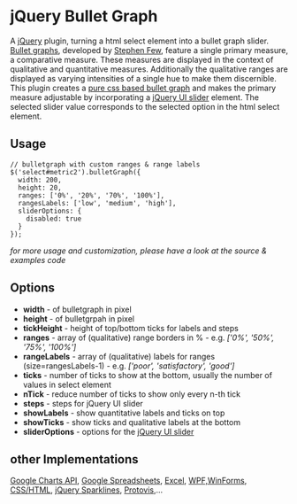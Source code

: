 # jQuery Bullet Graph  #

A [jQuery](http://jquery.com/) plugin, turning a html select element into a bullet graph slider. [Bullet graphs](http://www.perceptualedge.com/articles/misc/Bullet_Graph_Design_Spec.pdf), developed by [Stephen Few](http://www.perceptualedge.com/), feature a single primary measure, a comparative measure. These measures are displayed in the context of qualitative and quantitative measures. Additionally the qualitative ranges are displayed as varying intensities of a single hue to make them discernible. This plugin creates a [pure css based bullet graph](http://www.usrecordings.com/test-lab/bullet-graph.htm) and makes the primary measure adjustable by incorporating a [jQuery UI slider](http://jqueryui.com/demos/slider/) element. The selected slider value corresponds to the selected option in the html select element.

## Usage ##
    // bulletgraph with custom ranges & range labels
    $('select#metric2').bulletGraph({
      width: 200,
      height: 20,
      ranges: ['0%', '20%', '70%', '100%'],
      rangesLabels: ['low', 'medium', 'high'],
      sliderOptions: {
        disabled: true
      }
    });

_for more usage and customization, please have a look at the source & examples code_


## Options ##

* **width** - of bulletgraph in pixel
* **height** - of bulletgrpah in pixel
* **tickHeight** - height of top/bottom ticks for labels and steps
* **ranges** - array of (qualitative) range borders in % - e.g. _['0%', '50%', '75%', '100%']_
* **rangeLabels** - array of (qualitative) labels for ranges (size=rangesLabels-1) - e.g. _['poor', 'satisfactory', 'good']_
* **ticks** - number of ticks to show at the bottom, usually the number of values in select element
* **nTick** - reduce number of ticks to show only every n-th tick
* **steps** - steps for jQuery UI slider
* **showLabels** - show quantitative labels and ticks on top
* **showTicks** - show ticks and qualitative labels at the bottom
* **sliderOptions** - options for the [jQuery UI slider](http://jqueryui.com/demos/slider/)

## other Implementations ##
[Google Charts API](http://dealerdiagnostics.com/blog/2008/05/create-bullet-graphs-with-google-charts-in-7-easy-steps/), [Google Spreadsheets](http://dealerdiagnostics.com/blog/2008/09/the-ddr-bullet-graph-gadget/), [Excel](http://www.exceluser.com/explore/bullet.htm), [WPF,WinForms](http://www.codeproject.com/KB/WPF/WpfWinFormsBulletGraphs.aspx), [CSS/HTML](http://www.usrecordings.com/test-lab/bullet-graph.htm), [jQuery Sparklines](http://omnipotent.net/jquery.sparkline/), [Protovis](http://mbostock.github.com/protovis/ex/bullet.html),...

